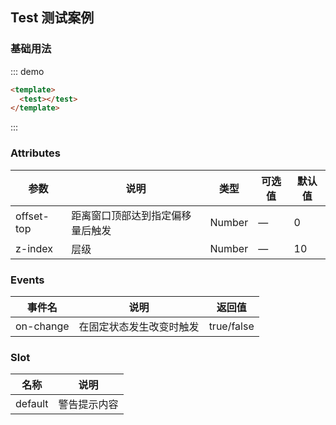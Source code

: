 ## Test 测试案例

<template>
    <div style="position: absolute;top:20px;right:40px;width:200px;">
      <b-anchor>
        <b-anchor-link href="#ji-chu-yong-fa" title="基础用法"></b-anchor-link>
      </b-anchor>
    </div>
</template>

### 基础用法

::: demo
```html
<template>
  <test></test>
</template>
```
:::

### Attributes

| 参数      | 说明    | 类型      | 可选值       | 默认值   |
|---------- |-------- |---------- |-------------  |-------- |
| offset-top     | 距离窗口顶部达到指定偏移量后触发   | Number  |  —   |   0  |
| z-index    | 层级   | Number  |  —   |   10  |

### Events

| 事件名      | 说明    | 返回值      |
|---------- |-------- |---------- |
| on-change    | 在固定状态发生改变时触发   | true/false  |

### Slot

| 名称      | 说明    |
|---------- |-------- |
| default     | 警告提示内容   |
